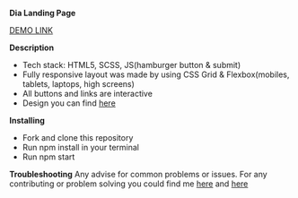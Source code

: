 **Dia Landing Page**

[DEMO LINK](https://KirillLutsenko.github.io/layout_dia/)

**Description**
- Tech stack: HTML5, SCSS, JS(hamburger button & submit)
- Fully responsive layout was made by using CSS Grid & Flexbox(mobiles, tablets, laptops, high screens)
- All buttons and links are interactive
- Design you can find [here](https://www.figma.com/file/vhfzZ7SqWGkMGd5iCDdBCy/Air-(formerly-Dia))

**Installing**
- Fork and clone this repository
- Run npm install in your terminal
- Run npm start

**Troubleshooting**
Any advise for common problems or issues. For any contributing or problem solving you could find me [here](https://www.linkedin.com/in/kirill-lutsenko-1ab7621bb/) and [here](https://join.skype.com/invite/pmxOlX8nMhpq)

